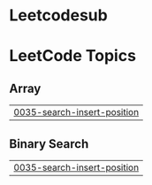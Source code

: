 # Leetcodesub
<!---LeetCode Topics Start-->
# LeetCode Topics
## Array
|  |
| ------- |
| [0035-search-insert-position](https://github.com/KratwishSagdeo/Leetcodesub/tree/master/0035-search-insert-position) |
## Binary Search
|  |
| ------- |
| [0035-search-insert-position](https://github.com/KratwishSagdeo/Leetcodesub/tree/master/0035-search-insert-position) |
<!---LeetCode Topics End-->
